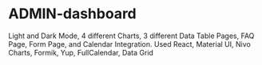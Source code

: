 # ADMIN-dashboard
Light and Dark Mode, 4 different Charts, 3 different Data Table Pages, FAQ Page, Form Page, and Calendar Integration. Used React, Material UI, Nivo Charts, Formik, Yup, FullCalendar, Data Grid 
